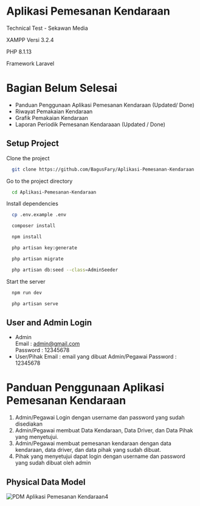 
# Aplikasi Pemesanan Kendaraan

Technical Test - Sekawan Media

XAMPP Versi 3.2.4

PHP 8.1.13

Framework Laravel

# Bagian Belum Selesai
- Panduan Penggunaan Aplikasi Pemesanan Kendaraan (Updated/ Done)
- Riwayat Pemakaian Kendaraan
- Grafik Pemakaian Kendaraan
- Laporan Periodik Pemesanan Kendaraaan (Updated / Done)

## Setup Project

Clone the project

```bash
  git clone https://github.com/BagusFary/Aplikasi-Pemesanan-Kendaraan
```

Go to the project directory

```bash
  cd Aplikasi-Pemesanan-Kendaraan
```

Install dependencies

```bash
  cp .env.example .env 
```
```bash
  composer install
```
```bash
  npm install
```
```bash
  php artisan key:generate
```
```bash
  php artisan migrate
```
```bash
  php artisan db:seed --class=AdminSeeder
```
Start the server
```bash
  npm run dev
```
```bash
  php artisan serve
```



## User and Admin Login

- Admin\
Email    : admin@gmail.com\
Password : 12345678
- User/Pihak
Email    : email yang dibuat Admin/Pegawai
Password : 12345678

# Panduan Penggunaan Aplikasi Pemesanan Kendaraan

1. Admin/Pegawai Login dengan username dan password yang sudah disediakan
2. Admin/Pegawai membuat Data Kendaraan, Data Driver, dan Data Pihak yang menyetujui.
3. Admin/Pegawai membuat pemesanan kendaraan dengan data kendaraan, data driver, dan data pihak yang sudah dibuat.
4. Pihak yang menyetujui dapat login dengan username dan password yang sudah dibuat oleh admin

## Physical Data Model
![PDM Aplikasi Pemesanan Kendaraan4](https://github.com/BagusFary/Aplikasi-Pemesanan-Kendaraan/assets/51037655/01191155-86fb-42d4-8178-ba15c1d60bc2)








